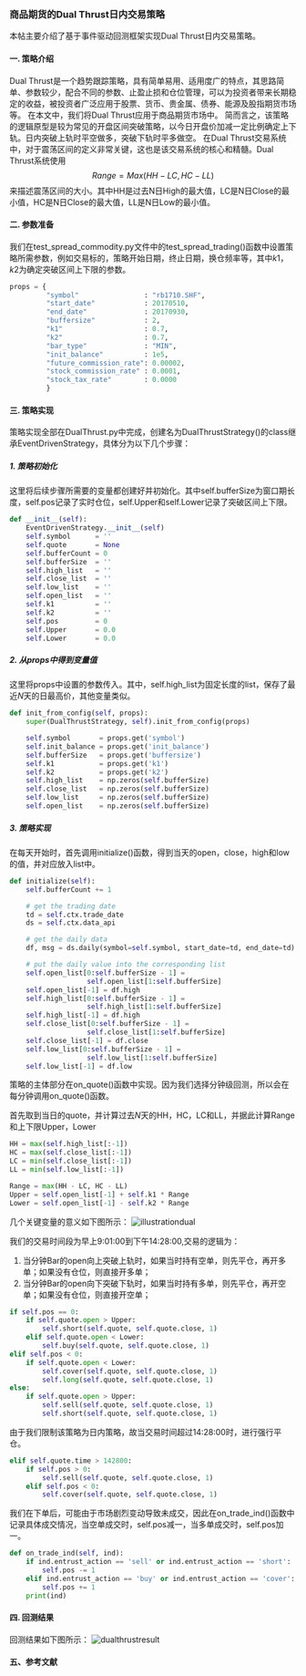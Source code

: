 
### 商品期货的Dual Thrust日内交易策略

本帖主要介绍了基于事件驱动回测框架实现Dual Thrust日内交易策略。

#### 一. 策略介绍
Dual Thrust是一个趋势跟踪策略，具有简单易用、适用度广的特点，其思路简单、参数较少，配合不同的参数、止盈止损和仓位管理，可以为投资者带来长期稳定的收益，被投资者广泛应用于股票、货币、贵金属、债券、能源及股指期货市场等。
在本文中，我们将Dual Thrust应用于商品期货市场中。
简而言之，该策略的逻辑原型是较为常见的开盘区间突破策略，以今日开盘价加减一定比例确定上下轨。日内突破上轨时平空做多，突破下轨时平多做空。
在Dual Thrust交易系统中，对于震荡区间的定义非常关键，这也是该交易系统的核心和精髓。Dual Thrust系统使用
$$Range = Max(HH-LC,HC-LL)$$
来描述震荡区间的大小。其中HH是过去N日High的最大值，LC是N日Close的最小值，HC是N日Close的最大值，LL是N日Low的最小值。

#### 二. 参数准备
我们在test_spread_commodity.py文件中的test_spread_trading()函数中设置策略所需参数，例如交易标的，策略开始日期，终止日期，换仓频率等，其中$k1，k2$为确定突破区间上下限的参数。
```python
props = {
         "symbol"                : "rb1710.SHF",
         "start_date"            : 20170510,
         "end_date"              : 20170930,
         "buffersize"            : 2,
         "k1"                    : 0.7,
         "k2"                    : 0.7,
         "bar_type"              : "MIN",
         "init_balance"          : 1e5,
         "future_commission_rate": 0.00002,
         "stock_commission_rate" : 0.0001,
         "stock_tax_rate"        : 0.0000
         }
```

#### 三. 策略实现
策略实现全部在DualThrust.py中完成，创建名为DualThrustStrategy()的class继承EventDrivenStrategy，具体分为以下几个步骤：

##### 1. 策略初始化
这里将后续步骤所需要的变量都创建好并初始化。其中self.bufferSize为窗口期长度，self.pos记录了实时仓位，self.Upper和self.Lower记录了突破区间上下限。
```python
def __init__(self):
    EventDrivenStrategy.__init__(self)
    self.symbol      = ''
    self.quote       = None
    self.bufferCount = 0
    self.bufferSize  = ''
    self.high_list   = ''
    self.close_list  = ''
    self.low_list    = ''
    self.open_list   = ''
    self.k1          = ''
    self.k2          = ''
    self.pos         = 0
    self.Upper       = 0.0
    self.Lower       = 0.0
```

##### 2. 从props中得到变量值
这里将props中设置的参数传入。其中，self.high_list为固定长度的list，保存了最近$N$天的日最高价，其他变量类似。
```python
def init_from_config(self, props):
    super(DualThrustStrategy, self).init_from_config(props)

    self.symbol       = props.get('symbol')
    self.init_balance = props.get('init_balance')
    self.bufferSize   = props.get('buffersize')
    self.k1           = props.get('k1')
    self.k2           = props.get('k2')
    self.high_list    = np.zeros(self.bufferSize)
    self.close_list   = np.zeros(self.bufferSize)
    self.low_list     = np.zeros(self.bufferSize)
    self.open_list    = np.zeros(self.bufferSize)
```

##### 3. 策略实现
在每天开始时，首先调用initialize()函数，得到当天的open，close，high和low的值，并对应放入list中。
```python
def initialize(self):
    self.bufferCount += 1

    # get the trading date
    td = self.ctx.trade_date
    ds = self.ctx.data_api

    # get the daily data
    df, msg = ds.daily(symbol=self.symbol, start_date=td, end_date=td)

    # put the daily value into the corresponding list
    self.open_list[0:self.bufferSize - 1] =
                   self.open_list[1:self.bufferSize]
    self.open_list[-1] = df.high
    self.high_list[0:self.bufferSize - 1] =
                   self.high_list[1:self.bufferSize]
    self.high_list[-1] = df.high
    self.close_list[0:self.bufferSize - 1] =
                   self.close_list[1:self.bufferSize]
    self.close_list[-1] = df.close
    self.low_list[0:self.bufferSize - 1] =
                   self.low_list[1:self.bufferSize]
    self.low_list[-1] = df.low
```

策略的主体部分在on_quote()函数中实现。因为我们选择分钟级回测，所以会在每分钟调用on_quote()函数。

首先取到当日的quote，并计算过去$N$天的HH，HC，LC和LL，并据此计算Range和上下限Upper，Lower
```python
HH = max(self.high_list[:-1])
HC = max(self.close_list[:-1])
LC = min(self.close_list[:-1])
LL = min(self.low_list[:-1])

Range = max(HH - LC, HC - LL)
Upper = self.open_list[-1] + self.k1 * Range
Lower = self.open_list[-1] - self.k2 * Range
```
几个关键变量的意义如下图所示：
![illustrationdual](https://raw.githubusercontent.com/quantOS-org/jaqs/master/doc/img/event_drivent_illustration_dual.png?raw=true)

我们的交易时间段为早上9:01:00到下午14:28:00,交易的逻辑为：
1. 当分钟Bar的open向上突破上轨时，如果当时持有空单，则先平仓，再开多单；如果没有仓位，则直接开多单；
2. 当分钟Bar的open向下突破下轨时，如果当时持有多单，则先平仓，再开空单；如果没有仓位，则直接开空单；
```python
if self.pos == 0:
    if self.quote.open > Upper:
        self.short(self.quote, self.quote.close, 1)
    elif self.quote.open < Lower:
        self.buy(self.quote, self.quote.close, 1)
elif self.pos < 0:
    if self.quote.open < Lower:
        self.cover(self.quote, self.quote.close, 1)
        self.long(self.quote, self.quote.close, 1)
else:
    if self.quote.open > Upper:
        self.sell(self.quote, self.quote.close, 1)
        self.short(self.quote, self.quote.close, 1)
```
由于我们限制该策略为日内策略，故当交易时间超过14:28:00时，进行强行平仓。
```python
elif self.quote.time > 142800:
    if self.pos > 0:
        self.sell(self.quote, self.quote.close, 1)
    elif self.pos < 0:
        self.cover(self.quote, self.quote.close, 1)
```
我们在下单后，可能由于市场剧烈变动导致未成交，因此在on_trade_ind()函数中记录具体成交情况，当空单成交时，self.pos减一，当多单成交时，self.pos加一。
```python
def on_trade_ind(self, ind):
    if ind.entrust_action == 'sell' or ind.entrust_action == 'short':
        self.pos -= 1
    elif ind.entrust_action == 'buy' or ind.entrust_action == 'cover':
        self.pos += 1
    print(ind)
```

#### 四. 回测结果
回测结果如下图所示：
![dualthrustresult](https://raw.githubusercontent.com/quantOS-org/jaqs/master/doc/img/event_drivent_dual_thrust_result.png?raw=true)


#### 五、参考文献
> [1]: https://www.ricequant.com/community/topic/392/
> [2]: https://xueqiu.com/5256769224/32429363
